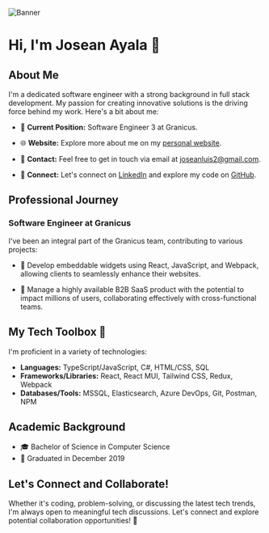 ![Banner](https://th.bing.com/th/id/OIG.HbSNZQx8eMFBgPPs6JDJ?pid=ImgGn)

# Hi, I'm Josean Ayala 👋

## About Me

I'm a dedicated software engineer with a strong background in full stack development. My passion for creating innovative solutions is the driving force behind my work. Here's a bit about me:

- 💼 **Current Position:** Software Engineer 3 at Granicus.

- 🌐 **Website:** Explore more about me on my [personal website](https://joseanayala.vercel.app).

- 📧 **Contact:** Feel free to get in touch via email at [joseanluis2@gmail.com](mailto:joseanluis2@gmail.com).

- 🔗 **Connect:** Let's connect on [LinkedIn](https://www.linkedin.com/in/joseanayala) and explore my code on [GitHub](https://github.com/joseanayala).

## Professional Journey

### Software Engineer at Granicus

I've been an integral part of the Granicus team, contributing to various projects:

- 🚀 Develop embeddable widgets using React, JavaScript, and Webpack, allowing clients to seamlessly enhance their websites.

- 💪 Manage a highly available B2B SaaS product with the potential to impact millions of users, collaborating effectively with cross-functional teams.

## My Tech Toolbox 🧰

I'm proficient in a variety of technologies:

- **Languages:** TypeScript/JavaScript, C#, HTML/CSS, SQL
- **Frameworks/Libraries:** React, React MUI, Tailwind CSS, Redux, Webpack
- **Databases/Tools:** MSSQL, Elasticsearch, Azure DevOps, Git, Postman, NPM

## Academic Background

- 🎓 Bachelor of Science in Computer Science
- 📆 Graduated in December 2019

## Let's Connect and Collaborate!

Whether it's coding, problem-solving, or discussing the latest tech trends, I'm always open to meaningful tech discussions. Let's connect and explore potential collaboration opportunities! 🚀
